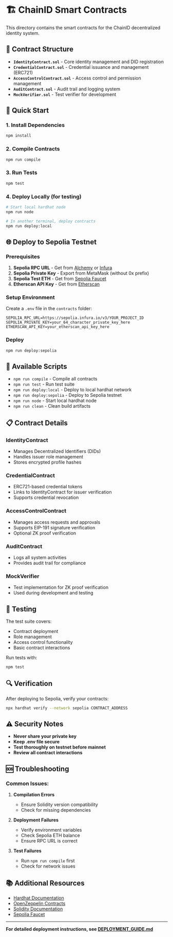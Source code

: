 # 🏗️ ChainID Smart Contracts

This directory contains the smart contracts for the ChainID decentralized identity system.

## 📁 Contract Structure

- **`IdentityContract.sol`** - Core identity management and DID registration
- **`CredentialContract.sol`** - Credential issuance and management (ERC721)
- **`AccessControlContract.sol`** - Access control and permission management
- **`AuditContract.sol`** - Audit trail and logging system
- **`MockVerifier.sol`** - Test verifier for development

## 🚀 Quick Start

### 1. Install Dependencies
```bash
npm install
```

### 2. Compile Contracts
```bash
npm run compile
```

### 3. Run Tests
```bash
npm test
```

### 4. Deploy Locally (for testing)
```bash
# Start local hardhat node
npm run node

# In another terminal, deploy contracts
npm run deploy:local
```

## 🌐 Deploy to Sepolia Testnet

### Prerequisites
1. **Sepolia RPC URL** - Get from [Alchemy](https://www.alchemy.com/) or [Infura](https://infura.io/)
2. **Sepolia Private Key** - Export from MetaMask (without 0x prefix)
3. **Sepolia Test ETH** - Get from [Sepolia Faucet](https://sepoliafaucet.com/)
4. **Etherscan API Key** - Get from [Etherscan](https://etherscan.io/)

### Setup Environment
Create a `.env` file in the `contracts` folder:

```env
SEPOLIA_RPC_URL=https://sepolia.infura.io/v3/YOUR_PROJECT_ID
SEPOLIA_PRIVATE_KEY=your_64_character_private_key_here
ETHERSCAN_API_KEY=your_etherscan_api_key_here
```

### Deploy
```bash
npm run deploy:sepolia
```

## 🔧 Available Scripts

- `npm run compile` - Compile all contracts
- `npm run test` - Run test suite
- `npm run deploy:local` - Deploy to local hardhat network
- `npm run deploy:sepolia` - Deploy to Sepolia testnet
- `npm run node` - Start local hardhat node
- `npm run clean` - Clean build artifacts

## 📋 Contract Details

### IdentityContract
- Manages Decentralized Identifiers (DIDs)
- Handles issuer role management
- Stores encrypted profile hashes

### CredentialContract
- ERC721-based credential tokens
- Links to IdentityContract for issuer verification
- Supports credential revocation

### AccessControlContract
- Manages access requests and approvals
- Supports EIP-191 signature verification
- Optional ZK proof verification

### AuditContract
- Logs all system activities
- Provides audit trail for compliance

### MockVerifier
- Test implementation for ZK proof verification
- Used during development and testing

## 🧪 Testing

The test suite covers:
- Contract deployment
- Role management
- Access control functionality
- Basic contract interactions

Run tests with:
```bash
npm test
```

## 🔍 Verification

After deploying to Sepolia, verify your contracts:

```bash
npx hardhat verify --network sepolia CONTRACT_ADDRESS
```

## ⚠️ Security Notes

- **Never share your private key**
- **Keep .env file secure**
- **Test thoroughly on testnet before mainnet**
- **Review all contract interactions**

## 🆘 Troubleshooting

### Common Issues:

1. **Compilation Errors**
   - Ensure Solidity version compatibility
   - Check for missing dependencies

2. **Deployment Failures**
   - Verify environment variables
   - Check Sepolia ETH balance
   - Ensure RPC URL is correct

3. **Test Failures**
   - Run `npm run compile` first
   - Check for network issues

## 📚 Additional Resources

- [Hardhat Documentation](https://hardhat.org/docs)
- [OpenZeppelin Contracts](https://docs.openzeppelin.com/contracts/)
- [Solidity Documentation](https://docs.soliditylang.org/)
- [Sepolia Faucet](https://sepoliafaucet.com/)

---

**For detailed deployment instructions, see [DEPLOYMENT_GUIDE.md](./DEPLOYMENT_GUIDE.md)**
